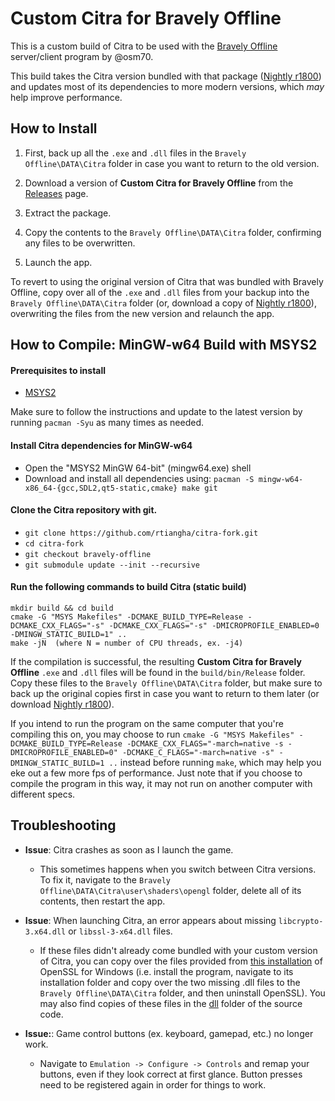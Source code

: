 # Custom Citra for Bravely Offline

This is a custom build of Citra to be used with the [Bravely Offline](https://github.com/osm70/bravely-offline) server/client program by @osm70.

This build takes the Citra version bundled with that package ([Nightly r1800](https://github.com/rtiangha/citra-fork/releases/tag/r1800-2022.10.23)) and updates most of its dependencies to more modern versions, which *may* help improve performance.

## How to Install

1. First, back up all the `.exe` and `.dll` files in the `Bravely Offline\DATA\Citra` folder in case you want to return to the old version.

2. Download a version of **Custom Citra for Bravely Offline** from the [Releases](https://github.com/rtiangha/citra-fork/releases) page.

3. Extract the package.

4. Copy the contents to the `Bravely Offline\DATA\Citra` folder, confirming any files to be overwritten.

5. Launch the app.

To revert to using the original version of Citra that was bundled with Bravely Offline, copy over all of the `.exe` and `.dll` files from your backup into the `Bravely Offline\DATA\Citra` folder  (or, download a copy of [Nightly r1800](https://github.com/rtiangha/citra-fork/releases/tag/r1800-2022.10.23)), overwriting the files from the new version and relaunch the app.

## How to Compile: MinGW-w64 Build with MSYS2

#### Prerequisites to install

- [MSYS2](https://msys2.github.io/)

Make sure to follow the instructions and update to the latest version by running `pacman -Syu` as many times as needed.

#### Install Citra dependencies for MinGW-w64

- Open the "MSYS2 MinGW 64-bit" (mingw64.exe) shell
- Download and install all dependencies using: `pacman -S mingw-w64-x86_64-{gcc,SDL2,qt5-static,cmake} make git`

#### Clone the Citra repository with git.

- `git clone https://github.com/rtiangha/citra-fork.git`
- `cd citra-fork`
- `git checkout bravely-offline`
- `git submodule update --init --recursive`

#### Run the following commands to build Citra (static build)

```shell
mkdir build && cd build
cmake -G "MSYS Makefiles" -DCMAKE_BUILD_TYPE=Release -DCMAKE_CXX_FLAGS="-s" -DCMAKE_CXX_FLAGS="-s" -DMICROPROFILE_ENABLED=0 -DMINGW_STATIC_BUILD=1" ..
make -jN  (where N = number of CPU threads, ex. -j4)
```

If the compilation is successful, the resulting **Custom Citra for Bravely Offline** `.exe` and `.dll` files will be found in the `build/bin/Release` folder. Copy these files to the `Bravely Offline\DATA\Citra` folder, but make sure to back up the original copies first in case you want to return to them later (or download [Nightly r1800](https://github.com/rtiangha/citra-fork/releases/tag/r1800-2022.10.23)).

If you intend to run the program on the same computer that you're compiling this on, you may choose to run `cmake -G "MSYS Makefiles" -DCMAKE_BUILD_TYPE=Release -DCMAKE_CXX_FLAGS="-march=native -s -DMICROPROFILE_ENABLED=0" -DCMAKE_C_FLAGS="-march=native -s" -DMINGW_STATIC_BUILD=1 ..` instead before running `make`, which may help you eke out a few more fps of performance. Just note that if you choose to compile the program in this way, it may not run on another computer with different specs.

## Troubleshooting

* **Issue**:  Citra crashes as soon as I launch the game.

    * This sometimes happens when you switch between Citra versions. To fix it, navigate to the `Bravely Offline\DATA\Citra\user\shaders\opengl` folder, delete all of its contents, then restart the app.

* **Issue**:  When launching Citra, an error appears about missing `libcrypto-3.x64.dll` or `libssl-3-x64.dll` files.

    * If these files didn't already come bundled with your custom version of Citra, you can copy over the files provided from [this installation](https://slproweb.com/download/Win64OpenSSL_Light-3_2_1.exe) of OpenSSL for Windows (i.e. install the program, navigate to its installation folder and copy over the two missing .dll files to the `Bravely Offline\DATA\Citra` folder, and then uninstall OpenSSL). You may also find copies of these files in the [dll](https://github.com/rtiangha/citra-fork/tree/bravely-offline/dlls) folder of the source code.
 
* **Issue:**:  Game control buttons (ex. keyboard, gamepad, etc.) no longer work.

    * Navigate to `Emulation -> Configure -> Controls` and remap your buttons, even if they look correct at first glance. Button presses need to be registered again in order for things to work.
